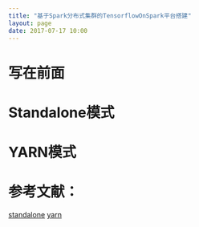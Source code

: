 ```yaml
---
title: "基于Spark分布式集群的TensorflowOnSpark平台搭建"
layout: page
date: 2017-07-17 10:00
---
```


#  写在前面

# Standalone模式



# YARN模式




# 参考文献：
[standalone](http://blog.csdn.net/jiangpeng59/article/details/72867368)
[yarn](http://www.cnblogs.com/heimianshusheng/p/6768019.html)
